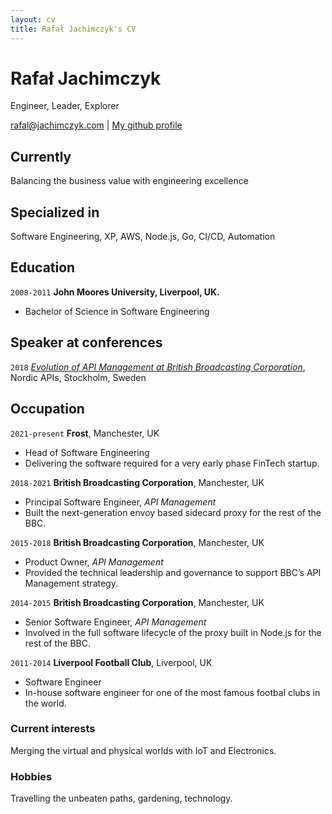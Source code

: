 ```yaml
---
layout: cv
title: Rafał Jachimczyk's CV
---
```

# Rafał Jachimczyk
Engineer, Leader, Explorer

<div id="webaddress">
<a href="rafal@jachimczyk.com">rafal@jachimczyk.com</a>
| <a href="http://github.com/RafalJachimczyk">My github profile</a>
</div>

## Currently

Balancing the business value with engineering excellence

## Specialized in

Software Engineering, XP, AWS, Node.js, Go, CI/CD, Automation

## Education

`2008-2011`
__John Moores University, Liverpool, UK.__
- Bachelor of Science in Software Engineering

## Speaker at conferences

`2018`
*[Evolution of API Management at British Broadcasting Corporation](https://www.youtube.com/watch?v=mKMM-rLXwzo&ab_channel=NordicAPIs)*, Nordic APIs, Stockholm, Sweden

## Occupation

`2021-present`
__Frost__, Manchester, UK

- Head of Software Engineering
- Delivering the software required for a very early phase FinTech startup.

`2018-2021`
__British Broadcasting Corporation__, Manchester, UK

- Principal Software Engineer, *API Management*
- Built the next-generation envoy based sidecard proxy for the rest of the BBC.

`2015-2018`
__British Broadcasting Corporation__, Manchester, UK

- Product Owner, *API Management*
- Provided the technical leadership and governance to support BBC’s API Management strategy.

`2014-2015`
__British Broadcasting Corporation__, Manchester, UK

- Senior Software Engineer, *API Management*
- Involved in the full software lifecycle of the proxy built in Node.js for the rest of the BBC.

`2011-2014`
__Liverpool Football Club__, Liverpool, UK

- Software Engineer
- In-house software engineer for one of the most famous footbal clubs in the world.


### Current interests

Merging the virtual and physical worlds with IoT and Electronics.


### Hobbies

Travelling the unbeaten paths, gardening, technology.

<!-- ### Footer

Last updated: September 2021 -->


